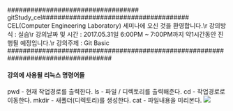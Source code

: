 ################################## gitStudy_cel######################################
  CEL(Computer Engineering Laboratory) 세미나에 오신 것을 환영합니다.\r
  강의방식 : 실습\r
  강의날짜 및 시간 : 2017.05.31일 6:00PM ~ 7:00PM까지 약1시간동안 진행될 예정입니다.\r
  강의주제 : Git Basic
###################################################################################
  
 #### 강의에 사용될 리눅스 명령어들 #### 
 pwd - 현재 작업경로를 출력한다. 
 ls - 파일 / 디렉토리를 출력해준다. 
 cd - 작업경로로 이동한다.
 mkdir - 새폴더(디렉토리)를 생성한다. 
 cat - 파일내용을 미리본다.
<img src = "https://octodex.github.com/images/mountietocat.png">

